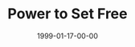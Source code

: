 ---
layout: message
category: message
series: "The Power of Money"
title: "Power to Set Free"
date: 1999-01-17-00-00
message_id: 411
---